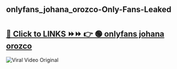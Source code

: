 
 ## onlyfans_johana_orozco-Only-Fans-Leaked

# <h2><a href="https://clipsfans.com/onlyfans_johana_orozco&ref=git">🔗 Click to LINKS ⏩⏩ 👉 🟢 onlyfans johana orozco </a></h2>

<a href="https://clipsfans.com/onlyfans_johana_orozco&ref=git" rel="nofollow" data-target="animated-image.originalLink"><img src="https://i.ibb.co.com/xMMVF88/686577567.gif" alt="Viral Video Original" style="max-width: 100%; display: inline-block;" data-target="animated-image.originalImage"></a>
